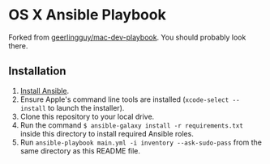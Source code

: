 # OS X Ansible Playbook

Forked from [geerlingguy/mac-dev-playbook](https://github.com/geerlingguy/mac-dev-playbook). You should probably look there.

## Installation

  1. [Install Ansible](http://docs.ansible.com/intro_installation.html).
  2. Ensure Apple's command line tools are installed (`xcode-select --install` to launch the installer).
  3. Clone this repository to your local drive.
  4. Run the command `$ ansible-galaxy install -r requirements.txt` inside this directory to install required Ansible roles.
  5. Run `ansible-playbook main.yml -i inventory --ask-sudo-pass` from the same directory as this README file.

